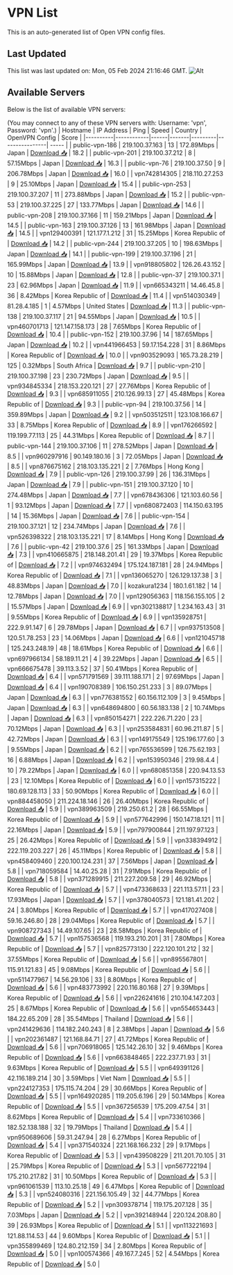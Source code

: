 # VPN List

This is an auto-generated list of Open VPN config files.

## Last Updated

This list was last updated on: Mon, 05 Feb 2024 21:16:46 GMT.
![Alt](https://repobeats.axiom.co/api/embed/186b98318ef1479477931607c1ad7d823f12451f.svg "Repobeats analytics image")

## Available Servers

Below is the list of available VPN servers:

(You may connect to any of these VPN servers with: Username: 'vpn', Password: 'vpn'.)
| Hostname | IP Address | Ping | Speed | Country | OpenVPN Config | Score |
|----------|------------|------|-------|---------|----------------| ----- |
| public-vpn-186 | 219.100.37.163 | 13 | 172.89Mbps | Japan | [Download 📥](./configs/server_0_JP.ovpn) | 18.2 |
| public-vpn-201 | 219.100.37.212 | 8 | 57.15Mbps | Japan | [Download 📥](./configs/server_1_JP.ovpn) | 16.3 |
| public-vpn-76 | 219.100.37.50 | 9 | 206.78Mbps | Japan | [Download 📥](./configs/server_2_JP.ovpn) | 16.0 |
| vpn742814305 | 218.110.27.253 | 9 | 25.10Mbps | Japan | [Download 📥](./configs/server_3_JP.ovpn) | 15.4 |
| public-vpn-253 | 219.100.37.207 | 11 | 273.88Mbps | Japan | [Download 📥](./configs/server_4_JP.ovpn) | 15.2 |
| public-vpn-53 | 219.100.37.225 | 27 | 133.77Mbps | Japan | [Download 📥](./configs/server_5_JP.ovpn) | 14.6 |
| public-vpn-208 | 219.100.37.166 | 11 | 159.21Mbps | Japan | [Download 📥](./configs/server_6_JP.ovpn) | 14.5 |
| public-vpn-163 | 219.100.37.126 | 13 | 161.98Mbps | Japan | [Download 📥](./configs/server_7_JP.ovpn) | 14.5 |
| vpn129400391 | 121.177.1.212 | 31 | 15.25Mbps | Korea Republic of | [Download 📥](./configs/server_8_KR.ovpn) | 14.2 |
| public-vpn-244 | 219.100.37.205 | 10 | 198.63Mbps | Japan | [Download 📥](./configs/server_9_JP.ovpn) | 14.1 |
| public-vpn-199 | 219.100.37.196 | 21 | 165.99Mbps | Japan | [Download 📥](./configs/server_10_JP.ovpn) | 13.9 |
| vpn918805802 | 126.26.43.152 | 10 | 15.88Mbps | Japan | [Download 📥](./configs/server_11_JP.ovpn) | 12.8 |
| public-vpn-37 | 219.100.37.1 | 23 | 62.96Mbps | Japan | [Download 📥](./configs/server_12_JP.ovpn) | 11.9 |
| vpn665343211 | 14.46.45.8 | 36 | 8.42Mbps | Korea Republic of | [Download 📥](./configs/server_13_KR.ovpn) | 11.4 |
| vpn514030349 | 81.28.4.185 | 1 | 4.57Mbps | United States | [Download 📥](./configs/server_14_US.ovpn) | 11.3 |
| public-vpn-138 | 219.100.37.117 | 21 | 94.55Mbps | Japan | [Download 📥](./configs/server_15_JP.ovpn) | 10.5 |
| vpn460701713 | 121.147.158.173 | 28 | 7.65Mbps | Korea Republic of | [Download 📥](./configs/server_16_KR.ovpn) | 10.4 |
| public-vpn-152 | 219.100.37.96 | 14 | 187.65Mbps | Japan | [Download 📥](./configs/server_17_JP.ovpn) | 10.2 |
| vpn441966453 | 59.17.154.228 | 31 | 8.86Mbps | Korea Republic of | [Download 📥](./configs/server_18_KR.ovpn) | 10.0 |
| vpn903529093 | 165.73.28.219 | 125 | 0.32Mbps | South Africa | [Download 📥](./configs/server_19_ZA.ovpn) | 9.7 |
| public-vpn-210 | 219.100.37.198 | 23 | 230.72Mbps | Japan | [Download 📥](./configs/server_20_JP.ovpn) | 9.5 |
| vpn934845334 | 218.153.220.121 | 27 | 27.76Mbps | Korea Republic of | [Download 📥](./configs/server_21_KR.ovpn) | 9.3 |
| vpn685911055 | 210.126.99.13 | 27 | 45.48Mbps | Korea Republic of | [Download 📥](./configs/server_22_KR.ovpn) | 9.3 |
| public-vpn-94 | 219.100.37.56 | 14 | 359.89Mbps | Japan | [Download 📥](./configs/server_23_JP.ovpn) | 9.2 |
| vpn503512511 | 123.108.166.67 | 33 | 8.75Mbps | Korea Republic of | [Download 📥](./configs/server_24_KR.ovpn) | 8.9 |
| vpn176266592 | 119.199.77.113 | 25 | 44.31Mbps | Korea Republic of | [Download 📥](./configs/server_25_KR.ovpn) | 8.7 |
| public-vpn-144 | 219.100.37.106 | 11 | 278.52Mbps | Japan | [Download 📥](./configs/server_26_JP.ovpn) | 8.5 |
| vpn960297916 | 90.149.180.16 | 3 | 72.05Mbps | Japan | [Download 📥](./configs/server_27_JP.ovpn) | 8.5 |
| vpn876675162 | 218.103.135.221 | 2 | 7.76Mbps | Hong Kong | [Download 📥](./configs/server_28_HK.ovpn) | 7.9 |
| public-vpn-126 | 219.100.37.99 | 26 | 136.31Mbps | Japan | [Download 📥](./configs/server_29_JP.ovpn) | 7.9 |
| public-vpn-151 | 219.100.37.120 | 10 | 274.48Mbps | Japan | [Download 📥](./configs/server_30_JP.ovpn) | 7.7 |
| vpn678436306 | 121.103.60.56 | 1 | 93.12Mbps | Japan | [Download 📥](./configs/server_31_JP.ovpn) | 7.7 |
| vpn680872403 | 114.150.63.195 | 14 | 15.36Mbps | Japan | [Download 📥](./configs/server_32_JP.ovpn) | 7.6 |
| public-vpn-154 | 219.100.37.121 | 12 | 234.74Mbps | Japan | [Download 📥](./configs/server_33_JP.ovpn) | 7.6 |
| vpn526398322 | 218.103.135.221 | 17 | 8.14Mbps | Hong Kong | [Download 📥](./configs/server_34_HK.ovpn) | 7.6 |
| public-vpn-42 | 219.100.37.6 | 25 | 161.33Mbps | Japan | [Download 📥](./configs/server_35_JP.ovpn) | 7.3 |
| vpn410665875 | 218.148.201.41 | 29 | 19.37Mbps | Korea Republic of | [Download 📥](./configs/server_36_KR.ovpn) | 7.2 |
| vpn974632494 | 175.124.187.181 | 28 | 24.94Mbps | Korea Republic of | [Download 📥](./configs/server_37_KR.ovpn) | 7.1 |
| vpn136065270 | 126.129.137.38 | 3 | 48.83Mbps | Japan | [Download 📥](./configs/server_38_JP.ovpn) | 7.0 |
| kozakura1234 | 180.1.61.182 | 14 | 12.78Mbps | Japan | [Download 📥](./configs/server_39_JP.ovpn) | 7.0 |
| vpn129056363 | 118.156.155.105 | 2 | 15.57Mbps | Japan | [Download 📥](./configs/server_40_JP.ovpn) | 6.9 |
| vpn302138817 | 1.234.163.43 | 31 | 9.55Mbps | Korea Republic of | [Download 📥](./configs/server_41_KR.ovpn) | 6.9 |
| vpn135928751 | 222.9.91.147 | 6 | 29.78Mbps | Japan | [Download 📥](./configs/server_42_JP.ovpn) | 6.7 |
| vpn937513508 | 120.51.78.253 | 23 | 14.06Mbps | Japan | [Download 📥](./configs/server_43_JP.ovpn) | 6.6 |
| vpn121045718 | 125.243.248.19 | 48 | 18.61Mbps | Korea Republic of | [Download 📥](./configs/server_44_KR.ovpn) | 6.6 |
| vpn697966134 | 58.189.11.21 | 4 | 39.22Mbps | Japan | [Download 📥](./configs/server_45_JP.ovpn) | 6.5 |
| vpn666675478 | 39.113.3.52 | 37 | 50.41Mbps | Korea Republic of | [Download 📥](./configs/server_46_KR.ovpn) | 6.4 |
| vpn571791569 | 39.111.188.171 | 2 | 97.69Mbps | Japan | [Download 📥](./configs/server_47_JP.ovpn) | 6.4 |
| vpn190708389 | 106.150.251.233 | 3 | 89.07Mbps | Japan | [Download 📥](./configs/server_48_JP.ovpn) | 6.3 |
| vpn776381552 | 60.156.112.109 | 3 | 9.45Mbps | Japan | [Download 📥](./configs/server_49_JP.ovpn) | 6.3 |
| vpn648694800 | 60.56.183.138 | 2 | 10.74Mbps | Japan | [Download 📥](./configs/server_50_JP.ovpn) | 6.3 |
| vpn850154271 | 222.226.71.220 | 23 | 70.12Mbps | Japan | [Download 📥](./configs/server_51_JP.ovpn) | 6.3 |
| vpn253584831 | 60.96.211.87 | 5 | 42.72Mbps | Japan | [Download 📥](./configs/server_52_JP.ovpn) | 6.3 |
| vpn149175549 | 125.196.177.60 | 3 | 9.55Mbps | Japan | [Download 📥](./configs/server_53_JP.ovpn) | 6.2 |
| vpn765536599 | 126.75.62.193 | 16 | 6.88Mbps | Japan | [Download 📥](./configs/server_54_JP.ovpn) | 6.2 |
| vpn153950346 | 219.98.4.4 | 10 | 79.22Mbps | Japan | [Download 📥](./configs/server_55_JP.ovpn) | 6.0 |
| vpn680851358 | 220.94.13.53 | 23 | 12.10Mbps | Korea Republic of | [Download 📥](./configs/server_56_KR.ovpn) | 6.0 |
| vpn157315222 | 180.69.128.113 | 33 | 50.90Mbps | Korea Republic of | [Download 📥](./configs/server_57_KR.ovpn) | 6.0 |
| vpn884458050 | 211.224.18.146 | 26 | 26.40Mbps | Korea Republic of | [Download 📥](./configs/server_58_KR.ovpn) | 5.9 |
| vpn389963509 | 219.250.61.2 | 28 | 66.55Mbps | Korea Republic of | [Download 📥](./configs/server_59_KR.ovpn) | 5.9 |
| vpn577642996 | 150.147.18.121 | 11 | 22.16Mbps | Japan | [Download 📥](./configs/server_60_JP.ovpn) | 5.9 |
| vpn797900844 | 211.197.97.123 | 25 | 26.42Mbps | Korea Republic of | [Download 📥](./configs/server_61_KR.ovpn) | 5.9 |
| vpn338394912 | 222.119.203.227 | 26 | 45.11Mbps | Korea Republic of | [Download 📥](./configs/server_62_KR.ovpn) | 5.8 |
| vpn458409460 | 220.100.124.231 | 37 | 7.56Mbps | Japan | [Download 📥](./configs/server_63_JP.ovpn) | 5.8 |
| vpn718059584 | 14.40.25.28 | 31 | 7.91Mbps | Korea Republic of | [Download 📥](./configs/server_64_KR.ovpn) | 5.8 |
| vpn371289915 | 211.227.209.58 | 29 | 46.92Mbps | Korea Republic of | [Download 📥](./configs/server_65_KR.ovpn) | 5.7 |
| vpn473368633 | 221.113.57.11 | 23 | 17.93Mbps | Japan | [Download 📥](./configs/server_66_JP.ovpn) | 5.7 |
| vpn378040573 | 121.181.41.202 | 24 | 3.80Mbps | Korea Republic of | [Download 📥](./configs/server_67_KR.ovpn) | 5.7 |
| vpn417027408 | 59.16.246.80 | 28 | 29.04Mbps | Korea Republic of | [Download 📥](./configs/server_68_KR.ovpn) | 5.7 |
| vpn908727343 | 14.49.107.65 | 23 | 28.58Mbps | Korea Republic of | [Download 📥](./configs/server_69_KR.ovpn) | 5.7 |
| vpn157536568 | 119.193.210.201 | 31 | 7.80Mbps | Korea Republic of | [Download 📥](./configs/server_70_KR.ovpn) | 5.7 |
| vpn825773130 | 222.120.101.212 | 32 | 37.55Mbps | Korea Republic of | [Download 📥](./configs/server_71_KR.ovpn) | 5.6 |
| vpn895567801 | 115.91.121.83 | 45 | 9.08Mbps | Korea Republic of | [Download 📥](./configs/server_72_KR.ovpn) | 5.6 |
| vpn511477967 | 14.56.29.106 | 33 | 8.80Mbps | Korea Republic of | [Download 📥](./configs/server_73_KR.ovpn) | 5.6 |
| vpn483773992 | 220.116.80.168 | 27 | 9.39Mbps | Korea Republic of | [Download 📥](./configs/server_74_KR.ovpn) | 5.6 |
| vpn226241616 | 210.104.147.203 | 25 | 8.67Mbps | Korea Republic of | [Download 📥](./configs/server_75_KR.ovpn) | 5.6 |
| vpn554653443 | 184.22.65.209 | 28 | 35.54Mbps | Thailand | [Download 📥](./configs/server_76_TH.ovpn) | 5.6 |
| vpn241429636 | 114.182.240.243 | 8 | 2.38Mbps | Japan | [Download 📥](./configs/server_77_JP.ovpn) | 5.6 |
| vpn202361487 | 121.168.84.71 | 27 | 41.72Mbps | Korea Republic of | [Download 📥](./configs/server_78_KR.ovpn) | 5.6 |
| vpn706918065 | 125.142.26.10 | 32 | 9.46Mbps | Korea Republic of | [Download 📥](./configs/server_79_KR.ovpn) | 5.6 |
| vpn663848465 | 222.237.71.93 | 31 | 9.63Mbps | Korea Republic of | [Download 📥](./configs/server_80_KR.ovpn) | 5.5 |
| vpn649391126 | 42.116.189.214 | 30 | 3.59Mbps | Viet Nam | [Download 📥](./configs/server_81_VN.ovpn) | 5.5 |
| vpn224127353 | 175.115.74.204 | 29 | 30.66Mbps | Korea Republic of | [Download 📥](./configs/server_82_KR.ovpn) | 5.5 |
| vpn164920285 | 119.205.6.196 | 29 | 50.14Mbps | Korea Republic of | [Download 📥](./configs/server_83_KR.ovpn) | 5.5 |
| vpn367256539 | 175.209.47.54 | 31 | 8.62Mbps | Korea Republic of | [Download 📥](./configs/server_84_KR.ovpn) | 5.4 |
| vpn733610366 | 182.52.138.188 | 32 | 19.79Mbps | Thailand | [Download 📥](./configs/server_85_TH.ovpn) | 5.4 |
| vpn950689606 | 59.31.247.94 | 28 | 6.27Mbps | Korea Republic of | [Download 📥](./configs/server_86_KR.ovpn) | 5.4 |
| vpn371540324 | 221.168.166.232 | 29 | 9.17Mbps | Korea Republic of | [Download 📥](./configs/server_87_KR.ovpn) | 5.3 |
| vpn439508229 | 211.201.70.105 | 31 | 25.79Mbps | Korea Republic of | [Download 📥](./configs/server_88_KR.ovpn) | 5.3 |
| vpn567722194 | 175.210.217.82 | 31 | 10.50Mbps | Korea Republic of | [Download 📥](./configs/server_89_KR.ovpn) | 5.3 |
| vpn961061539 | 113.10.25.18 | 49 | 6.47Mbps | Korea Republic of | [Download 📥](./configs/server_90_KR.ovpn) | 5.3 |
| vpn524080316 | 221.156.105.49 | 32 | 44.77Mbps | Korea Republic of | [Download 📥](./configs/server_91_KR.ovpn) | 5.2 |
| vpn309378714 | 119.175.207.128 | 35 | 7.03Mbps | Japan | [Download 📥](./configs/server_92_JP.ovpn) | 5.2 |
| vpn392148944 | 220.124.208.80 | 39 | 26.93Mbps | Korea Republic of | [Download 📥](./configs/server_93_KR.ovpn) | 5.1 |
| vpn113221693 | 121.88.114.53 | 44 | 9.60Mbps | Korea Republic of | [Download 📥](./configs/server_94_KR.ovpn) | 5.1 |
| vpn355899469 | 124.80.212.159 | 34 | 2.80Mbps | Korea Republic of | [Download 📥](./configs/server_95_KR.ovpn) | 5.0 |
| vpn100574366 | 49.167.7.245 | 52 | 4.54Mbps | Korea Republic of | [Download 📥](./configs/server_96_KR.ovpn) | 5.0 |
